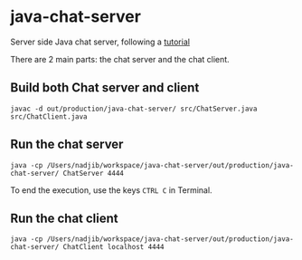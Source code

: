 # java-chat-server
Server side Java chat server, following a [tutorial](http://pirate.shu.edu/~wachsmut/Teaching/CSAS2214/Virtual/Lectures/chat-client-server.html) 

There are 2 main parts: the chat server and the chat client.

## Build both Chat server and client
```
javac -d out/production/java-chat-server/ src/ChatServer.java src/ChatClient.java
```

## Run the chat server
```
java -cp /Users/nadjib/workspace/java-chat-server/out/production/java-chat-server/ ChatServer 4444
```

To end the execution, use the keys `CTRL C` in Terminal.

## Run the chat client
```
java -cp /Users/nadjib/workspace/java-chat-server/out/production/java-chat-server/ ChatClient localhost 4444
```
